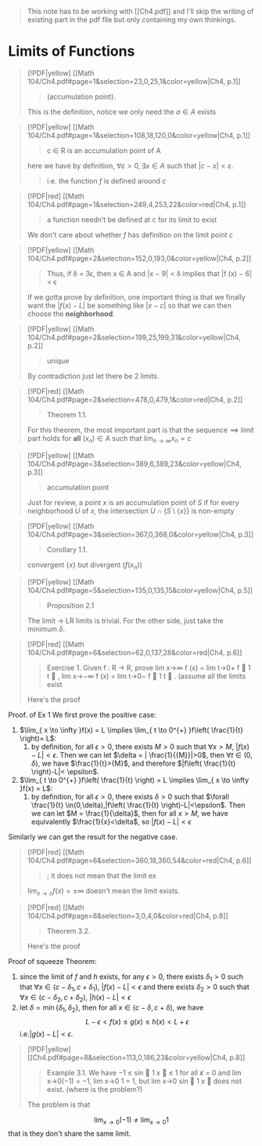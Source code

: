 > This note has to be working with [[Ch4.pdf]] and I'll skip the writing of existing part in the pdf file but only containing my own thinkings.

# Limits of Functions

> [!PDF|yellow] [[Math 104/Ch4.pdf#page=1&selection=23,0,25,1&color=yellow|Ch4, p.1]]
> > (accumulation point). 
> 
> This is the definition, notice we only need the $a \in A$ exists 

> [!PDF|yellow] [[Math 104/Ch4.pdf#page=1&selection=108,18,120,0&color=yellow|Ch4, p.1]]
> >  c ∈ R is an accumulation point of A
> 
> here we have by definition, $\forall \varepsilon>0,\exists x \in A$ such that $\left| c-x \right|<\varepsilon$.
> > i.e. the function $f$ is defined around $c$


> [!PDF|red] [[Math 104/Ch4.pdf#page=1&selection=249,4,253,22&color=red|Ch4, p.1]]
> > a function needn’t be defined at c for its limit to exist
> 
> We don't care about whether $f$ has definition on the limit point $c$

> [!PDF|yellow] [[Math 104/Ch4.pdf#page=2&selection=152,0,193,0&color=yellow|Ch4, p.2]]
> > Thus, if δ = 3ϵ, then x ∈ A and |x − 9| < δ implies that |f (x) − 6| < ϵ
> 
> If we gotta prove by definition, one important thing is that we finally want the $\left| f(x)-L \right|$ be something like $\left| x-c \right|$ so that we can then choose the **neighborhood**.

> [!PDF|yellow] [[Math 104/Ch4.pdf#page=2&selection=199,25,199,31&color=yellow|Ch4, p.2]]
> > unique
> 
> By contradiction just let there be $2$ limits.

> [!PDF|red] [[Math 104/Ch4.pdf#page=2&selection=478,0,479,1&color=red|Ch4, p.2]]
> > Theorem 1.1. 
> 
> For this theorem, the most important part is that the sequence $\implies$ limit part holds for **all** $(x_{n})\in A$ such that $\lim_{ n \to \infty }x_{n} = c$

> [!PDF|yellow] [[Math 104/Ch4.pdf#page=3&selection=389,6,389,23&color=yellow|Ch4, p.3]]
> > accumulation point
> 
> Just for review, a point $x$ is an accumulation point of $S$ if for every neighborhood $U$ of $x$, the intersection $U \cap \{ S \setminus \{ x \} \}$ is non-empty

> [!PDF|yellow] [[Math 104/Ch4.pdf#page=3&selection=367,0,368,0&color=yellow|Ch4, p.3]]
> > Corollary 1.1.
> 
> convergent $\{ x \}$ but divergent $(f(x_{n}))$

> [!PDF|yellow] [[Math 104/Ch4.pdf#page=5&selection=135,0,135,15&color=yellow|Ch4, p.5]]
> > Proposition 2.1
> 
> The limit $\to$ LR limits is trivial. For the other side, just take the minimum $\delta$.


> [!PDF|red] [[Math 104/Ch4.pdf#page=6&selection=62,0,137,28&color=red|Ch4, p.6]]
> > Exercise 1. Given f : R → R, prove lim x→∞ f (x) = lim t→0+ f  1 t  , lim x→−∞ f (x) = lim t→0− f  1 t  . (assume all the limits exist
> 
> Here's the proof

Proof. of Ex 1
We first prove the positive case:
1. $\lim_{ x \to \infty }f(x) = L \implies \lim_{ t \to 0^{+} }f\left( \frac{1}{t} \right)= L$:
	1. by definition, for all $\epsilon > 0$, there exists $M > 0$ such that $\forall x>M$, $|f(x)-L|<\epsilon$. Then we can let $\delta = | \frac{1}{{M}}|>0$, then $\forall t\in(0,\delta)$, we have $\frac{1}{t}>{M}$, and therefore $|f\left( \frac{1}{t} \right)-L|< \epsilon$.
2. $\lim_{ t \to 0^{+} }f\left( \frac{1}{t} \right) = L \implies \lim_{ x \to \infty }f(x) = L$:
	1. by definition, for all $\epsilon >0$, there exists $\delta>0$ such that $\forall \frac{1}{t} \in(0,\delta),|f\left( \frac{1}{t} \right)-L|<\epsilon$. Then we can let $M = \frac{1}{\delta}$, then for all $x > M$, we have equivalently $\frac{1}{x}<\delta$, so $|f(x) -L|<\epsilon$

Similarly we can get the result for the negative case.

> [!PDF|red] [[Math 104/Ch4.pdf#page=6&selection=360,18,360,54&color=red|Ch4, p.6]]
> > ; it does not mean that the limit ex
> 
> $\lim_{ x \to c }f(x) = \pm \infty$ doesn't mean the limit exists.

> [!PDF|red] [[Math 104/Ch4.pdf#page=8&selection=3,0,4,0&color=red|Ch4, p.8]]
> > Theorem 3.2.
> 
> Here's the proof

Proof of squeeze Theorem:
1. since the limit of $f$ and $h$ exists, for any $\epsilon>0$, there exists $\delta_{1} >0$ such that $\forall x \in(c-\delta_{1},c+\delta_{1})$, $|f(x)-L|<\epsilon$ and there exists $\delta_{2}>0$ such that $\forall x \in(c-\delta_{2},c+\delta_{2})$, $|h(x)-L|<\epsilon$
2. let $\delta = \min \{ \delta_{1},\delta_{2} \}$, then for all $x \in (c-\delta,c+\delta)$, we have $$
L - \epsilon < f(x) \leq g(x) \leq h(x) < L + \epsilon
$$
	i.e.$|g(x)-L|< \epsilon$. 

> [!PDF|yellow] [[Ch4.pdf#page=8&selection=113,0,186,23&color=yellow|Ch4, p.8]]
> > Example 3.1. We have −1 ≤ sin  1 x  ≤ 1 for all x̸ = 0 and lim x→0(−1) = −1, lim x→0 1 = 1, but lim x→0 sin  1 x  does not exist. (where is the problem?)
> 
> The problem is that 

$$
\lim_{ x \to 0 }(-1) \neq \lim_{ x\to 0 }1
$$
that is they don't share the same limit.

